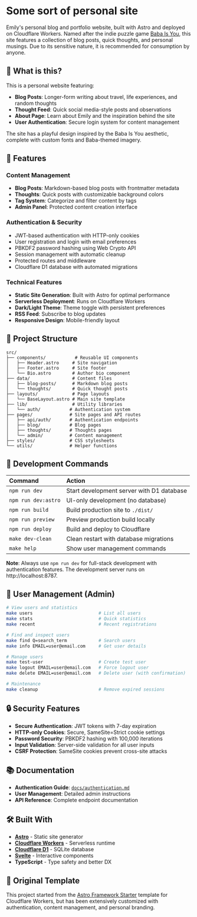 # Some sort of personal site

Emily's personal blog and portfolio website, built with Astro and deployed on Cloudflare Workers. Named after the indie puzzle game [Baba Is You](https://hempuli.com/baba/), this site features a collection of blog posts, quick thoughts, and personal musings. Due to its sensitive nature, it is recommended for consumption by anyone.

## 🌟 What is this?

This is a personal website featuring:
- **Blog Posts**: Longer-form writing about travel, life experiences, and random thoughts
- **Thought Feed**: Quick social media-style posts and observations  
- **About Page**: Learn about Emily and the inspiration behind the site
- **User Authentication**: Secure login system for content management

The site has a playful design inspired by the Baba Is You aesthetic, complete with custom fonts and Baba-themed imagery.

## 🚀 Features

### Content Management
- **Blog Posts**: Markdown-based blog posts with frontmatter metadata
- **Thoughts**: Quick posts with customizable background colors
- **Tag System**: Categorize and filter content by tags
- **Admin Panel**: Protected content creation interface

### Authentication & Security
- JWT-based authentication with HTTP-only cookies
- User registration and login with email preferences
- PBKDF2 password hashing using Web Crypto API
- Session management with automatic cleanup
- Protected routes and middleware
- Cloudflare D1 database with automated migrations

### Technical Features
- **Static Site Generation**: Built with Astro for optimal performance
- **Serverless Deployment**: Runs on Cloudflare Workers
- **Dark/Light Theme**: Theme toggle with persistent preferences
- **RSS Feed**: Subscribe to blog updates
- **Responsive Design**: Mobile-friendly layout

## 📁 Project Structure

```
src/
├── components/           # Reusable UI components
│   ├── Header.astro     # Site navigation
│   ├── Footer.astro     # Site footer
│   └── Bio.astro        # Author bio component
├── data/                # Content files
│   ├── blog-posts/      # Markdown blog posts
│   └── thoughts/        # Quick thought posts
├── layouts/             # Page layouts
│   └── BaseLayout.astro # Main site template
├── lib/                 # Utility libraries
│   └── auth/           # Authentication system
├── pages/              # Site pages and API routes
│   ├── api/auth/       # Authentication endpoints
│   ├── blog/           # Blog pages
│   ├── thoughts/       # Thoughts pages
│   └── admin/          # Content management
├── styles/             # CSS stylesheets
└── utils/              # Helper functions
```

## 🧞 Development Commands

| Command           | Action                                       |
| :---------------- | :------------------------------------------- |
| `npm run dev`     | Start development server with D1 database    |
| `npm run dev:astro` | UI-only development (no database)         |
| `npm run build`   | Build production site to `./dist/`          |
| `npm run preview` | Preview production build locally             |
| `npm run deploy`  | Build and deploy to Cloudflare              |
| `make dev-clean`  | Clean restart with database migrations      |
| `make help`       | Show user management commands                |

**Note**: Always use `npm run dev` for full-stack development with authentication features. The development server runs on http://localhost:8787.

## 👥 User Management (Admin)

```bash
# View users and statistics
make users                         # List all users
make stats                         # Quick statistics
make recent                        # Recent registrations

# Find and inspect users
make find Q=search_term            # Search users
make info EMAIL=user@email.com     # Get user details

# Manage users  
make test-user                     # Create test user
make logout EMAIL=user@email.com   # Force logout user
make delete EMAIL=user@email.com   # Delete user (with confirmation)

# Maintenance
make cleanup                       # Remove expired sessions
```

## 🔒 Security Features

- **Secure Authentication**: JWT tokens with 7-day expiration
- **HTTP-only Cookies**: Secure, SameSite=Strict cookie settings
- **Password Security**: PBKDF2 hashing with 100,000 iterations
- **Input Validation**: Server-side validation for all user inputs
- **CSRF Protection**: SameSite cookies prevent cross-site attacks

## 📚 Documentation

- **Authentication Guide**: [`docs/authentication.md`](./docs/authentication.md)
- **User Management**: Detailed admin instructions
- **API Reference**: Complete endpoint documentation

## 🛠️ Built With

- **[Astro](https://astro.build)** - Static site generator
- **[Cloudflare Workers](https://workers.cloudflare.com)** - Serverless runtime
- **[Cloudflare D1](https://developers.cloudflare.com/d1/)** - SQLite database
- **[Svelte](https://svelte.dev)** - Interactive components
- **TypeScript** - Type safety and better DX

## 📖 Original Template

This project started from the [Astro Framework Starter](https://github.com/cloudflare/templates/tree/main/packages/astro) template for Cloudflare Workers, but has been extensively customized with authentication, content management, and personal branding.
